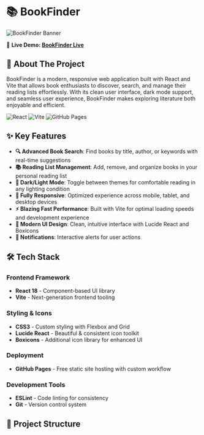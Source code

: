# 📚 BookFinder

![BookFinder Banner](https://via.placeholder.com/800x200/4A90E2/FFFFFF?text=BookFinder+-+Discover+Your+Next+Favorite+Book)

🚀 **Live Demo: [BookFinder Live](https://sameeruddinansari.github.io/BookFinder/)**

## 📖 About The Project

BookFinder is a modern, responsive web application built with React and Vite that allows book enthusiasts to discover, search, and manage their reading lists effortlessly. With its clean user interface, dark mode support, and seamless user experience, BookFinder makes exploring literature both enjoyable and efficient.

![React](https://img.shields.io/badge/React-18.2.0-blue?style=flat&logo=react)
![Vite](https://img.shields.io/badge/Vite-4.4.0-purple?style=flat&logo=vite)
![GitHub Pages](https://img.shields.io/badge/Deployed-GitHub%20Pages-green?style=flat&logo=github)

## ✨ Key Features

- **🔍 Advanced Book Search**: Find books by title, author, or keywords with real-time suggestions
- **📚 Reading List Management**: Add, remove, and organize books in your personal reading list
- **🌙 Dark/Light Mode**: Toggle between themes for comfortable reading in any lighting condition
- **📱 Fully Responsive**: Optimized experience across mobile, tablet, and desktop devices
- **⚡ Blazing Fast Performance**: Built with Vite for optimal loading speeds and development experience
- **🎨 Modern UI Design**: Clean, intuitive interface with Lucide React and Boxicons
- **🔔 Notifications**: Interactive alerts for user actions

## 🛠️ Tech Stack

### Frontend Framework
- **React 18** - Component-based UI library
- **Vite** - Next-generation frontend tooling

### Styling & Icons
- **CSS3** - Custom styling with Flexbox and Grid
- **Lucide React** - Beautiful & consistent icon toolkit
- **Boxicons** - Additional icon library for enhanced UI

### Deployment
- **GitHub Pages** - Free static site hosting with custom workflow

### Development Tools
- **ESLint** - Code linting for consistency
- **Git** - Version control system

## 📂 Project Structure
